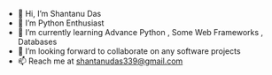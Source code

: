 - 👋 Hi, I’m Shantanu Das
- 👀 I’m Python Enthusiast 
- 🌱 I’m currently learning Advance Python , Some Web Frameworks , Databases
- 💞️ I’m looking forward to collaborate on any software projects
- 📫 Reach me at shantanudas339@gmail.com

<!---
Shantanu0330/Shantanu0330 is a ✨ special ✨ repository because its `README.md` (this file) appears on your GitHub profile.
You can click the Preview link to take a look at your changes.
--->
